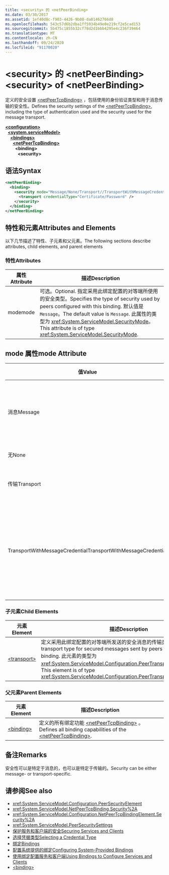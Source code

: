 ```yaml
---
title: <security> 的 <netPeerBinding>
ms.date: 03/30/2017
ms.assetid: 1ef40d8c-f903-4426-9b08-da81462766d8
ms.openlocfilehash: 543c57d6b2dba1ff5934b49e0e219cf2e5cad153
ms.sourcegitcommit: 5b475c1855b32cf78d2d1bbb4295e4c236f39464
ms.translationtype: MT
ms.contentlocale: zh-CN
ms.lasthandoff: 09/24/2020
ms.locfileid: "91170020"
---
```

# <a name="security-of-netpeerbinding"></a><span data-ttu-id="5bec1-102">\<security> 的 \<netPeerBinding></span><span class="sxs-lookup"><span data-stu-id="5bec1-102">\<security> of \<netPeerBinding></span></span>

<span data-ttu-id="5bec1-103">定义的安全设置 [\<netPeerTcpBinding>](netpeertcpbinding.md) ，包括使用的身份验证类型和用于消息传输的安全性。</span><span class="sxs-lookup"><span data-stu-id="5bec1-103">Defines the security settings of the [\<netPeerTcpBinding>](netpeertcpbinding.md), including the type of authentication used and the security used for the message transport.</span></span>  
  
[**\<configuration>**](../configuration-element.md)\
&nbsp;&nbsp;[**\<system.serviceModel>**](system-servicemodel.md)\
&nbsp;&nbsp;&nbsp;&nbsp;[**\<bindings>**](bindings.md)\
&nbsp;&nbsp;&nbsp;&nbsp;&nbsp;&nbsp;[**\<netPeerTcpBinding>**](netpeertcpbinding.md)\
&nbsp;&nbsp;&nbsp;&nbsp;&nbsp;&nbsp;&nbsp;&nbsp;**\<binding>**\
&nbsp;&nbsp;&nbsp;&nbsp;&nbsp;&nbsp;&nbsp;&nbsp;&nbsp;&nbsp;**\<security>**  
  
## <a name="syntax"></a><span data-ttu-id="5bec1-104">语法</span><span class="sxs-lookup"><span data-stu-id="5bec1-104">Syntax</span></span>  
  
```xml  
<netPeerBinding>
  <binding>
    <security mode="Message/None/Transport//TransportWithMessageCredential">
      <transport credentialType="Certificate/Password" />
    </security>
  </binding>
</netPeerBinding>
```  
  
## <a name="attributes-and-elements"></a><span data-ttu-id="5bec1-105">特性和元素</span><span class="sxs-lookup"><span data-stu-id="5bec1-105">Attributes and Elements</span></span>  

 <span data-ttu-id="5bec1-106">以下几节描述了特性、子元素和父元素。</span><span class="sxs-lookup"><span data-stu-id="5bec1-106">The following sections describe attributes, child elements, and parent elements</span></span>  
  
### <a name="attributes"></a><span data-ttu-id="5bec1-107">特性</span><span class="sxs-lookup"><span data-stu-id="5bec1-107">Attributes</span></span>  
  
|<span data-ttu-id="5bec1-108">属性</span><span class="sxs-lookup"><span data-stu-id="5bec1-108">Attribute</span></span>|<span data-ttu-id="5bec1-109">描述</span><span class="sxs-lookup"><span data-stu-id="5bec1-109">Description</span></span>|  
|---------------|-----------------|  
|<span data-ttu-id="5bec1-110">mode</span><span class="sxs-lookup"><span data-stu-id="5bec1-110">mode</span></span>|<span data-ttu-id="5bec1-111">可选。</span><span class="sxs-lookup"><span data-stu-id="5bec1-111">Optional.</span></span> <span data-ttu-id="5bec1-112">指定采用此绑定配置的对等端所使用的安全类型。</span><span class="sxs-lookup"><span data-stu-id="5bec1-112">Specifies the type of security used by peers configured with this binding.</span></span> <span data-ttu-id="5bec1-113">默认值是 `Message`。</span><span class="sxs-lookup"><span data-stu-id="5bec1-113">The default value is `Message`.</span></span> <span data-ttu-id="5bec1-114">此属性的类型为 <xref:System.ServiceModel.SecurityMode>。</span><span class="sxs-lookup"><span data-stu-id="5bec1-114">This attribute is of type <xref:System.ServiceModel.SecurityMode>.</span></span>|  
  
## <a name="mode-attribute"></a><span data-ttu-id="5bec1-115">mode 属性</span><span class="sxs-lookup"><span data-stu-id="5bec1-115">mode Attribute</span></span>  
  
|<span data-ttu-id="5bec1-116">值</span><span class="sxs-lookup"><span data-stu-id="5bec1-116">Value</span></span>|<span data-ttu-id="5bec1-117">描述</span><span class="sxs-lookup"><span data-stu-id="5bec1-117">Description</span></span>|  
|-----------|-----------------|  
|<span data-ttu-id="5bec1-118">消息</span><span class="sxs-lookup"><span data-stu-id="5bec1-118">Message</span></span>|<span data-ttu-id="5bec1-119">SOAP 安全提供身份验证、完整性和保密性。</span><span class="sxs-lookup"><span data-stu-id="5bec1-119">SOAP security provides authentication, integrity and confidentiality.</span></span>|  
|<span data-ttu-id="5bec1-120">无</span><span class="sxs-lookup"><span data-stu-id="5bec1-120">None</span></span>|<span data-ttu-id="5bec1-121">禁用安全性。</span><span class="sxs-lookup"><span data-stu-id="5bec1-121">Security is disabled.</span></span>|  
|<span data-ttu-id="5bec1-122">传输</span><span class="sxs-lookup"><span data-stu-id="5bec1-122">Transport</span></span>|<span data-ttu-id="5bec1-123">使用 HTTPS 提供安全性。</span><span class="sxs-lookup"><span data-stu-id="5bec1-123">Security is provided using HTTPS.</span></span>|  
|<span data-ttu-id="5bec1-124">TransportWithMessageCredential</span><span class="sxs-lookup"><span data-stu-id="5bec1-124">TransportWithMessageCredential</span></span>|<span data-ttu-id="5bec1-125">HTTPS 提供身份验证和保密性。</span><span class="sxs-lookup"><span data-stu-id="5bec1-125">HTTPS provides authentication and confidentiality.</span></span> <span data-ttu-id="5bec1-126">SOAP 消息提供丰富的凭据类型。</span><span class="sxs-lookup"><span data-stu-id="5bec1-126">SOAP messages provide rich credential types.</span></span>|  
  
### <a name="child-elements"></a><span data-ttu-id="5bec1-127">子元素</span><span class="sxs-lookup"><span data-stu-id="5bec1-127">Child Elements</span></span>  
  
|<span data-ttu-id="5bec1-128">元素</span><span class="sxs-lookup"><span data-stu-id="5bec1-128">Element</span></span>|<span data-ttu-id="5bec1-129">描述</span><span class="sxs-lookup"><span data-stu-id="5bec1-129">Description</span></span>|  
|-------------|-----------------|  
|[\<transport>](transport-of-netpeertcpbinding.md)|<span data-ttu-id="5bec1-130">定义采用此绑定配置的对等端所发送的安全消息的传输类型。</span><span class="sxs-lookup"><span data-stu-id="5bec1-130">Defines the transport type for secured messages sent by peers configured with this binding.</span></span> <span data-ttu-id="5bec1-131">此元素的类型为 <xref:System.ServiceModel.Configuration.PeerTransportSecurityElement>。</span><span class="sxs-lookup"><span data-stu-id="5bec1-131">This element is of type <xref:System.ServiceModel.Configuration.PeerTransportSecurityElement>.</span></span>|  
  
### <a name="parent-elements"></a><span data-ttu-id="5bec1-132">父元素</span><span class="sxs-lookup"><span data-stu-id="5bec1-132">Parent Elements</span></span>  
  
|<span data-ttu-id="5bec1-133">元素</span><span class="sxs-lookup"><span data-stu-id="5bec1-133">Element</span></span>|<span data-ttu-id="5bec1-134">描述</span><span class="sxs-lookup"><span data-stu-id="5bec1-134">Description</span></span>|  
|-------------|-----------------|  
|[\<binding>](bindings.md)|<span data-ttu-id="5bec1-135">定义的所有绑定功能 [\<netPeerTcpBinding>](netpeertcpbinding.md) 。</span><span class="sxs-lookup"><span data-stu-id="5bec1-135">Defines all binding capabilities of the [\<netPeerTcpBinding>](netpeertcpbinding.md).</span></span>|  
  
## <a name="remarks"></a><span data-ttu-id="5bec1-136">备注</span><span class="sxs-lookup"><span data-stu-id="5bec1-136">Remarks</span></span>  

 <span data-ttu-id="5bec1-137">安全性可以是特定于消息的，也可以是特定于传输的。</span><span class="sxs-lookup"><span data-stu-id="5bec1-137">Security can be either message- or transport-specific.</span></span>  
  
## <a name="see-also"></a><span data-ttu-id="5bec1-138">请参阅</span><span class="sxs-lookup"><span data-stu-id="5bec1-138">See also</span></span>

- <xref:System.ServiceModel.Configuration.PeerSecurityElement>
- <xref:System.ServiceModel.NetPeerTcpBinding.Security%2A>
- <xref:System.ServiceModel.Configuration.NetPeerTcpBindingElement.Security%2A>
- <xref:System.ServiceModel.PeerSecuritySettings>
- [<span data-ttu-id="5bec1-139">保护服务和客户端的安全</span><span class="sxs-lookup"><span data-stu-id="5bec1-139">Securing Services and Clients</span></span>](../../../wcf/feature-details/securing-services-and-clients.md)
- [<span data-ttu-id="5bec1-140">选择凭据类型</span><span class="sxs-lookup"><span data-stu-id="5bec1-140">Selecting a Credential Type</span></span>](../../../wcf/feature-details/selecting-a-credential-type.md)
- [<span data-ttu-id="5bec1-141">绑定</span><span class="sxs-lookup"><span data-stu-id="5bec1-141">Bindings</span></span>](../../../wcf/bindings.md)
- [<span data-ttu-id="5bec1-142">配置系统提供的绑定</span><span class="sxs-lookup"><span data-stu-id="5bec1-142">Configuring System-Provided Bindings</span></span>](../../../wcf/feature-details/configuring-system-provided-bindings.md)
- [<span data-ttu-id="5bec1-143">使用绑定配置服务和客户端</span><span class="sxs-lookup"><span data-stu-id="5bec1-143">Using Bindings to Configure Services and Clients</span></span>](../../../wcf/using-bindings-to-configure-services-and-clients.md)
- [\<binding>](bindings.md)
